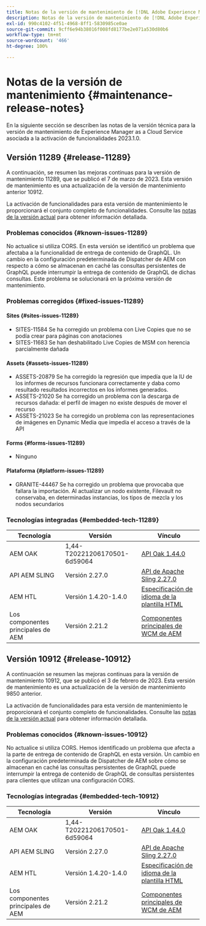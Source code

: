 ```yaml
---
title: Notas de la versión de mantenimiento de [!DNL Adobe Experience Manager] as a Cloud Service asociada con la activación de funcionalidades 2023.1.0.
description: Notas de la versión de mantenimiento de [!DNL Adobe Experience Manager] as a Cloud Service asociada con la activación de funcionalidades 2023.1.0.
exl-id: 990c4102-4f51-4968-8ff1-5830985ce0ae
source-git-commit: 9cff6e94b38016f008fd8177be2e071a530d80b6
workflow-type: tm+mt
source-wordcount: '466'
ht-degree: 100%

---
```


# Notas de la versión de mantenimiento {#maintenance-release-notes}

En la siguiente sección se describen las notas de la versión técnica para la versión de mantenimiento de Experience Manager as a Cloud Service asociada a la activación de funcionalidades 2023.1.0.

## Versión 11289 {#release-11289}

A continuación, se resumen las mejoras continuas para la versión de mantenimiento 11289, que se publicó el 7 de marzo de 2023. Esta versión de mantenimiento es una actualización de la versión de mantenimiento anterior 10912.

La activación de funcionalidades para esta versión de mantenimiento le proporcionará el conjunto completo de funcionalidades. Consulte las [notas de la versión actual](/help/release-notes/release-notes-cloud/release-notes-current.md) para obtener información detallada.

### Problemas conocidos {#known-issues-11289}

No actualice si utiliza CORS. En esta versión se identificó un problema que afectaba a la funcionalidad de entrega de contenido de GraphQL. Un cambio en la configuración predeterminada de Dispatcher de AEM con respecto a cómo se almacenan en caché las consultas persistentes de GraphQL puede interrumpir la entrega de contenido de GraphQL de dichas consultas. Este problema se solucionará en la próxima versión de mantenimiento.

### Problemas corregidos {#fixed-issues-11289}

#### Sites {#sites-issues-11289}

- SITES-11584 Se ha corregido un problema con Live Copies que no se podía crear para páginas con anotaciones
- SITES-11683 Se han deshabilitado Live Copies de MSM con herencia parcialmente dañada

#### Assets {#assets-issues-11289}

- ASSETS-20879 Se ha corregido la regresión que impedía que la IU de los informes de recursos funcionara correctamente y daba como resultado resultados incorrectos en los informes generados.
- ASSETS-21020 Se ha corregido un problema con la descarga de recursos dañada: el perfil de imagen no existe después de mover el recurso
- ASSETS-21023 Se ha corregido un problema con las representaciones de imágenes en Dynamic Media que impedía el acceso a través de la API

#### Forms {#forms-issues-11289}

- Ninguno

#### Plataforma {#platform-issues-11289}

- GRANITE-44467 Se ha corregido un problema que provocaba que fallara la importación. Al actualizar un nodo existente, Filevault no conservaba, en determinadas instancias, los tipos de mezcla y los nodos secundarios

### Tecnologías integradas {#embedded-tech-11289}

| Tecnología | Versión | Vínculo |
|---|---|---|
| AEM OAK | 1,44-T20221206170501-6d59064 | [API Oak 1.44.0](https://www.javadoc.io/doc/org.apache.jackrabbit/oak-api/1.44.0/index.html) |
| API AEM SLING | Versión 2.27.0 | [API de Apache Sling 2.27.0](https://www.javadoc.io/doc/org.apache.sling/org.apache.sling.api/latest/index.html) |
| AEM HTL | Versión 1.4.20-1.4.0 | [Especificación de idioma de la plantilla HTML](https://github.com/adobe/htl-spec) |
| Los componentes principales de AEM | Versión 2.21.2 | [Componentes principales de WCM de AEM](https://github.com/adobe/aem-core-wcm-components) |

## Versión 10912 {#release-10912}

A continuación se resumen las mejoras continuas para la versión de mantenimiento 10912, que se publicó el 3 de febrero de 2023. Esta versión de mantenimiento es una actualización de la versión de mantenimiento 9850 anterior.

La activación de funcionalidades para esta versión de mantenimiento le proporcionará el conjunto completo de funcionalidades. Consulte las [notas de la versión actual](/help/release-notes/release-notes-cloud/release-notes-current.md) para obtener información detallada.

### Problemas conocidos {#known-issues-10912}

No actualice si utiliza CORS. Hemos identificado un problema que afecta a la parte de entrega de contenido de GraphQL en esta versión. Un cambio en la configuración predeterminada de Dispatcher de AEM sobre cómo se almacenan en caché las consultas persistentes de GraphQL puede interrumpir la entrega de contenido de GraphQL de consultas persistentes para clientes que utilizan una configuración CORS.

### Tecnologías integradas {#embedded-tech-10912}

| Tecnología | Versión | Vínculo |
|---|---|---|
| AEM OAK | 1,44-T20221206170501-6d59064 | [API Oak 1.44.0](https://www.javadoc.io/doc/org.apache.jackrabbit/oak-api/1.44.0/index.html) |
| API AEM SLING | Versión 2.27.0 | [API de Apache Sling 2.27.0](https://www.javadoc.io/doc/org.apache.sling/org.apache.sling.api/latest/index.html) |
| AEM HTL | Versión 1.4.20-1.4.0 | [Especificación de idioma de la plantilla HTML](https://github.com/adobe/htl-spec) |
| Los componentes principales de AEM | Versión 2.21.2 | [Componentes principales de WCM de AEM](https://github.com/adobe/aem-core-wcm-components) |
